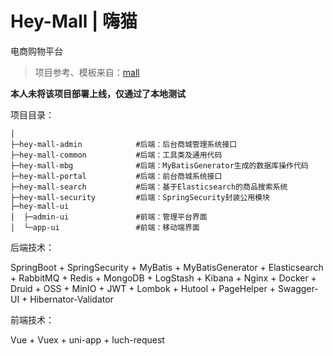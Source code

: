 # Hey-Mall | 嗨猫

电商购物平台

> 项目参考、模板来自：[mall](https://github.com/macrozheng)

**本人未将该项目部署上线，仅通过了本地测试**

项目目录：

```
│
├─hey-mall-admin			#后端：后台商城管理系统接口
├─hey-mall-common			#后端：工具类及通用代码
├─hey-mall-mbg				#后端：MyBatisGenerator生成的数据库操作代码
├─hey-mall-portal			#后端：前台商城系统接口
├─hey-mall-search			#后端：基于Elasticsearch的商品搜索系统
├─hey-mall-security			#后端：SpringSecurity封装公用模块
├─hey-mall-ui
│  ├─admin-ui				#前端：管理平台界面
│  └─app-ui					#前端：移动端界面
```

后端技术：

SpringBoot + SpringSecurity + MyBatis + MyBatisGenerator + Elasticsearch + RabbitMQ + Redis + MongoDB + LogStash +  Kibana + Nginx + Docker + Druid + OSS + MinIO + JWT + Lombok + Hutool + PageHelper + Swagger-UI + Hibernator-Validator

前端技术：

Vue + Vuex + uni-app + luch-request

